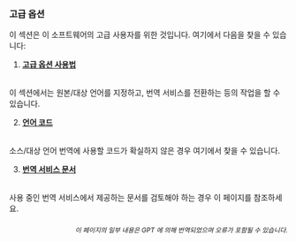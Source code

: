 ### 고급 옵션

이 섹션은 이 소프트웨어의 고급 사용자를 위한 것입니다. 여기에서 다음을 찾을 수 있습니다:

1. [**고급 옵션 사용법**](./advanced.md)
<br>
이 섹션에서는 원본/대상 언어를 지정하고, 번역 서비스를 전환하는 등의 작업을 할 수 있습니다.

2. [**언어 코드**](./Language-Codes.md)
<br>
소스/대상 언어 번역에 사용할 코드가 확실하지 않은 경우 여기에서 찾을 수 있습니다.

3. [**번역 서비스 문서**](./Documentation-of-Translation-Services.md)
<br>
사용 중인 번역 서비스에서 제공하는 문서를 검토해야 하는 경우 이 페이지를 참조하세요.

<div align="right"> 
<h6><small>이 페이지의 일부 내용은 GPT 에 의해 번역되었으며 오류가 포함될 수 있습니다.</small></h6>